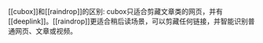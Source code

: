 [[cubox]]和[[raindrop]]的区别:
cubox只适合剪藏文章类的网页，并有[[deeplink]]。[[raindrop]]更适合稍后读场景，可以剪藏任何链接，并智能识别普通网页、文章或视频。

